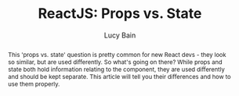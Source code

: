 ---
sections: [reactjs]
link: http://lucybain.com/blog/2016/react-state-vs-pros/
title: "ReactJS: Props vs. State"
author: "Lucy Bain"
publishedAt: 2016-11-27T00:00:00.000Z
type: [article]
topics: [props_proptypes, component_state]
suggestedBy: [andreamangano]
createdAt: 2018-03-09T01:32:00.000Z
reference: aHR0cDovL2x1Y3liYWluLmNvbS9ibG9nLzIwMTYvcmVhY3Qtc3RhdGUtdnMtcHJvcy8
slug: reactjs-props-vs-state-by-lucy-bain
abstract: "This 'props vs. state' question is pretty common for new React devs - they look so similar, but are used differently. So what's going on there? While props and state both hold information relating to the component, they are used differently and should be kept separate. This article will tell you their differences and how to use them properly."
---